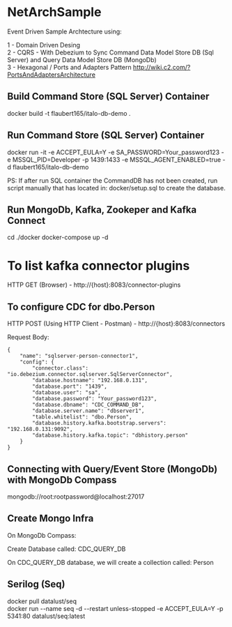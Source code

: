 # NetArchSample

Event Driven Sample Archtecture using:

1 - Domain Driven Desing  
2 - CQRS - With Debezium to Sync Command Data Model Store DB (Sql Server) and Query Data Model Store DB (MongoDb)  
3 - Hexagonal / Ports and Adapters Pattern http://wiki.c2.com/?PortsAndAdaptersArchitecture

## Build Command Store (SQL Server) Container

docker build -t flaubert165/italo-db-demo .

## Run Command Store (SQL Server) Container

docker run -it -e ACCEPT_EULA=Y -e SA_PASSWORD=Your_password123 -e MSSQL_PID=Developer -p 1439:1433 -e MSSQL_AGENT_ENABLED=true -d flaubert165/italo-db-demo

PS: If after run SQL container the CommandDB has not  been created, run script manually that has located in: docker/setup.sql to create the database.

## Run MongoDb, Kafka, Zookeper and Kafka Connect

cd ./docker
docker-compose up -d

# To list kafka connector plugins

HTTP GET (Browser) - http://{host}:8083/connector-plugins

## To configure CDC for dbo.Person

HTTP POST (Using HTTP Client - Postman) - http://{host}:8083/connectors

Request Body:

    {
        "name": "sqlserver-person-connector1",
        "config": {
            "connector.class": "io.debezium.connector.sqlserver.SqlServerConnector",
            "database.hostname": "192.168.0.131",
            "database.port": "1439",
            "database.user": "sa",
            "database.password": "Your_password123",
            "database.dbname": "CDC_COMMAND_DB",
            "database.server.name": "dbserver1",
            "table.whitelist": "dbo.Person",
            "database.history.kafka.bootstrap.servers": "192.168.0.131:9092",
            "database.history.kafka.topic": "dbhistory.person"
        }
    }


## Connecting with Query/Event Store (MongoDb) with MongoDb Compass

mongodb://root:rootpassword@localhost:27017

## Create Mongo Infra

On MongoDb Compass:

Create Database called: CDC_QUERY_DB

On CDC_QUERY_DB database, we will create a collection called: Person

## Serilog (Seq)

docker pull datalust/seq  
docker run --name seq -d --restart unless-stopped -e ACCEPT_EULA=Y -p 5341:80 datalust/seq:latest  



